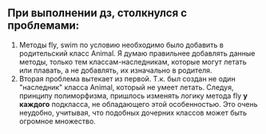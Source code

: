 ## При выполнении дз, столкнулся с проблемами:
1. Методы fly, swim по условию необходимо было добавить в родительский класс Animal. Я думаю правильнее добавлять данные методы, только тем классам-наследникам, которые могут летать или плавать, а не добавлять, их изначально в родителя.
2. Вторая проблема вытекает из первой. Т.к. был создан не один "наследник" класса Animal, который не умеет летать. Следуя, принципу полиморфизма, пришлось изменять логику метода fly **у каждого** подкласса, не обладающего этой особенностью. Это очень неудобно, учитывая, что подобных дочерних классов может быть огромное множество.